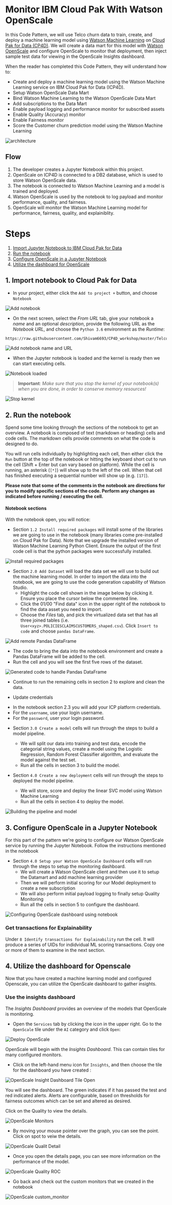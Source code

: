 # Monitor IBM Cloud Pak With Watson OpenScale

In this Code Pattern, we will use Telco churn data to train, create, and deploy a machine learning model using [Watson Machine Learning](https://www.ibm.com/cloud/machine-learning/) on [Cloud Pak for Data (CP4D)](https://www.ibm.com/analytics/cloud-pak-for-data). We will create a data mart for this model with [Watson OpenScale](https://www.ibm.com/cloud/watson-openscale/) and configure OpenScale to monitor that deployment, then inject sample test data for viewing in the OpenScale Insights dashboard.

When the reader has completed this Code Pattern, they will understand how to:

* Create and deploy a machine learning model using the Watson Machine Learning service on IBM Cloud Pak for Data (ICP4D).
* Setup Watson OpenScale Data Mart
* Bind Watson Machine Learning to the Watson OpenScale Data Mart
* Add subscriptions to the Data Mart
* Enable payload logging and performance monitor for subscribed assets
* Enable Quality (Accuracy) monitor
* Enable Fairness monitor
* Score the Customer churn prediction model using the Watson Machine Learning


![architecture](screenshots/architecture.png)

## Flow

1. The developer creates a Jupyter Notebook within this project.
1. OpenScale on ICP4D is connected to a DB2 database, which is used to store Watson OpenScale data.
1. The notebook is connected to Watson Machine Learning and a model is trained and deployed.
1. Watson OpenScale is used by the notebook to log payload and monitor performance, quality, and fairness.
1. OpenScale will monitor the Watson Machine Learning model for performance, fairness, quality, and explainiblity.


# Steps

1. [Import Jupyter Notebook to IBM Cloud Pak for Data](#1-import-jupyter-notebook)
1. [Run the notebook](#2-run-the-notebook)
1. [Configure OpenScale in a Jupyter Notebook](#3-configure-openscale-in-a-jupyter-notebook)
1. [Utilize the dashboard for OpenScale](#4-utilize-the-dashboard-for-openscale)

## 1. Import notebook to Cloud Pak for Data

* In your project, either click the `Add to project +` button, and choose `Notebook`

![Add notebook](screenshots/wml-add-asset.png)

* On the next screen, select the *From URL* tab, give your notebook a *name* and an optional *description*, provide the following URL as the *Notebook URL*, and choose the `Python 3.6` environment as the *Runtime*:

```bash
https://raw.githubusercontent.com/Shivam6693/CP4D_workshop/master/Telco_churn_use_case/Watson_OpenScale/churn_model_monitoring.ipynb
```

![Add notebook name and URL](screenshots/wml-add-name-and-url.png)

* When the Jupyter notebook is loaded and the kernel is ready then we can start executing cells.

![Notebook loaded](screenshots/wml-3-notebook-loaded.png)

> **Important**: *Make sure that you stop the kernel of your notebook(s) when you are done, in order to conserve memory resources!*

![Stop kernel](screenshots/JupyterStopKernel.png)

## 2. Run the notebook

Spend some time looking through the sections of the notebook to get an overview. A notebook is composed of text (markdown or heading) cells and code cells. The markdown cells provide comments on what the code is designed to do.

You will run cells individually by highlighting each cell, then either click the `Run` button at the top of the notebook or hitting the keyboard short cut to run the cell (Shift + Enter but can vary based on platform). While the cell is running, an asterisk (`[*]`) will show up to the left of the cell. When that cell has finished executing a sequential number will show up (e.g. `[17]`).

**Please note that some of the comments in the notebook are directions for you to modify specific sections of the code. Perform any changes as indicated before running / executing the cell.**

#### Notebook sections

With the notebook open, you will notice:

- Section `1.2 Install required packages` will install some of the libraries we are going to use in the notebook (many libraries come pre-installed on Cloud Pak for Data). Note that we upgrade the installed version of Watson Machine Learning Python Client. Ensure the output of the first code cell is that the python packages were successfully installed.

![Install required packages](screenshots/wos-2-install-packages.png)

- Section `2.0 Add Dataset` will load the data set we will use to build out the machine learning model. In order to import the data into the notebook, we are going to use the code generation capability of Watson Studio.
   - Highlight the code cell shown in the image below by clicking it. Ensure you place the cursor below the commented line.
   - Click the 01/00 "Find data" icon in the upper right of the notebook to find the data asset you need to import.
   - Choose the *Files* tab, and pick the virtualized data set that has all three joined tables (i.e. `User<xyz>.POLICIESCLAIMSCUSTOMERS_shaped.csv`). Click `Insert to code` and choose `pandas DataFrame`.

![Add remote Pandas DataFrame](screenshots/wml-4-add-dataframe.png)

   - The code to bring the data into the notebook environment and create a Pandas DataFrame will be added to the cell.
   - Run the cell and you will see the first five rows of the dataset.

![Generated code to handle Pandas DataFrame](screenshots/wml-5-generated-code-dataframe.png)

   - Continue to run the remaining cells in section 2 to explore and clean the data.

- Update credentials

* In the notebook section 2.3 you will add your ICP platform credentials.
* For the `username`, use your login username.
* For the `password`, user your login password.

- Section `3.0 Create a model` cells will run through the steps to build a model pipeline.
   - We will split our data into training and test data, encode the categorial string values, create a model using the Logistic Regression, Random Forest Classifier algorithm, and evaluate the model against the test set.
   - Run all the cells in section 3 to build the model.

- Section `4.0 Create a new deployment` cells will run through the steps to deployed the model pipeline.
   - We will store, score and deploy the linear SVC model using Watson Machine Learning
   - Run all the cells in section 4 to deploy the model.

![Building the pipeline and model](screenshots/wml-6-build-pipeline-and-model.png)


## 3. Configure OpenScale in a Jupyter Notebook

For this part of the pattern we're going to configure our Watson OpenScale service by running the Jupyter Notebook.
Follow the instructions mentioned in the notebook

- Section `4.0 Setup your Watson OpenScale Dashboard` cells will run through the steps to setup the monitoring dashboard.
   - We will create a Watson OpenScale client and then use it to setup the Datamart and add machine learning provider
   - Then we will perform initial scoring for our Model deployment to create a new subscription
   - We will also perform initial payload logging to finally setup Quality Monitoring
   - Run all the cells in section 5 to configure the dashboard.

![Configuring OpenScale dashboard using notebook](screenshots/wos-configuration.png)

### Get transactions for Explainability

Under `8 Identify transactions for Explainability` run the cell. It will produce a series of UIDs for indidvidual ML scoring transactions. Copy one or more of them to examine in the next section.

## 4. Utilize the dashboard for Openscale

Now that you have created a machine learning model and configured Openscale, you can utilize the OpenScale dashboard to gather insights.

### Use the insights dashboard

The *Insights Dashboard* provides an overview of the models that OpenScale is monitoring.

* Open the `Services` tab by clicking the icon in the upper right. Go to the `OpenScale` tile under the `AI` category and click `Open`:

![Deploy OpenScale](screenshots/aios-deploy-service.png)

OpenScale will begin with the *Insights Dashboard*. This can contain tiles for many configured monitors. 

* Click on the left-hand menu icon for `Insights`, and then choose the tile for the dashboard you have created :

![OpenScale Insight Dashboard Tile Open](screenshots/OpenScaleInsightDashTileOpen.png)

You will see the dashboard. The green indicates if it has passed the test and red indicated alerts. Alerts are configurable, based on thresholds for fairness outcomes which can be set and altered as desired.

Click on the Quality to view the details.

![OpenScale Monitors](screenshots/OpenScaledashboard.png)

* By moving your mouse pointer over the graph, you can see the point. Click on spot to veiw the details.

![OpenScale Qualit Detail](screenshots/OpenScaleQualityDetail.png)


* Once you open the details page, you can see more information on the performance of the model.

![OpenScale Quality ROC](screenshots/OpenScaleQualityROC.png)

* Go back and check out the custom monitors that we created in the notebook

![OpenScale custom_monitor](screenshots/OpenScalecustom_monitor.png)
